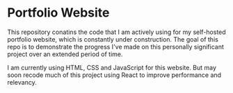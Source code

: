 # Portfolio Website
This repository conatins the code that I am actively using for my self-hosted portfolio website, which is constantly under construction. The goal of this repo is to demonstrate the progress I've made on this personally significant project over an extended period of time.

I am currently using HTML, CSS and JavaScript for this website. But may soon recode much of this project using React to improve performance and relevancy.

